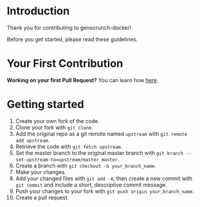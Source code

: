 # Introduction

Thank you for contributing to genocrunch-docker!

Before you get started, please read these guidelines.

# Your First Contribution

**Working on your first Pull Request?** You can learn how [here](http://makeapullrequest.com/).

# Getting started

1. Create your own fork of the code.
2. Clone your fork with `git clone`.
3. Add the original repo as a git remote named `upstream` with `git remote add upstream`.
4. Retrieve the code with `git fetch upstream`.
5. Set the master branch to the original master branch with `git branch --set-upstream-to=upstream/master master`.
6. Create a branch with `git checkout -b your_branch_name`.
7. Make your changes.
8. Add your changed files with `git add -A`, then create a new commit with `git commit` and include a short, descriptive commit message.
9. Push your changes to your fork with `git push origin your_branch_name`.
10. Create a pull request.

